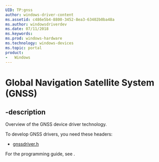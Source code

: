 ```yaml
---
UID: TP:gnss
author: windows-driver-content
ms.assetid: c486e5b4-8800-3452-8ea3-63402b0ba48a
ms.author: windowsdriverdev
ms.date: 07/11/2018
ms.keywords: 
ms.prod: windows-hardware
ms.technology: windows-devices
ms.topic: portal
product:
-	Windows
---
```


# Global Navigation Satellite System (GNSS)

## -description

Overview of the GNSS device driver technology.

To develop GNSS drivers, you need these headers:

 * [gnssdriver.h](..\gnssdriver\index.md)

For the programming guide, see [](https://docs.microsoft.com/en-us/windows-hardware/drivers/gnss).
